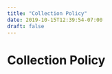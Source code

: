 ```yaml
---
title: "Collection Policy"
date: 2019-10-15T12:39:54-07:00
draft: false
---
```


# Collection Policy
